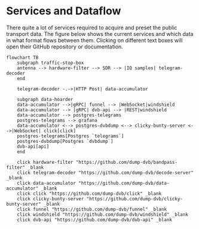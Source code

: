 # Services and Dataflow

There quite a lot of services required to acquire and preset the public transport data.
The figure below shows the current services and which data in what format flows between them.
Clicking on different text boxes will open their GitHub repository or documentation.

```mermaid
flowchart TB
    subgraph traffic-stop-box
    antenna --> hardware-filter --> SDR --> |IQ samples| telegram-decoder
    end

    telegram-decoder -.->|HTTP Post| data-accumulator

    subgraph data-hoarder
    data-accumulator -->|gRPC| funnel --> |WebSocket|windshield
    data-accumulator --> |gRPC| dvb-api --> |REST|windshield
    data-accumulator --> postgres-telegrams
    postgres-telegrams --> grafana
    data-accumulator <--> postgres-dvbdump <--> clicky-bunty-server <-->|WebSocket| click[click]
    postgres-telegrams[Postgres `telegrams`]
    postgres-dvbdump[Postgres `dvbdump`]
    dvb-api[api]
    end

    click hardware-filter "https://github.com/dump-dvb/bandpass-filter" _blank
    click telegram-decoder "https://github.com/dump-dvb/decode-server" _blank
    click data-accumulator "https://github.com/dump-dvb/data-accumulator" _blank
    click click "https://github.com/dump-dvb/click" _blank
    click clicky-bunty-server "https://github.com/dump-dvb/clicky-bunty-server" _blank
    click funnel "https://github.com/dump-dvb/funnel" _blank
    click windshield "https://github.com/dump-dvb/windshield" _blank
    click dvb-api "https://github.com/dump-dvb/dvb-api" _blank

```
